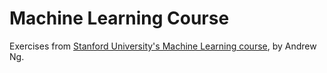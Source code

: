 # Machine Learning Course
Exercises from [Stanford University's Machine Learning course](https://www.coursera.org/learn/machine-learning), by Andrew Ng.

